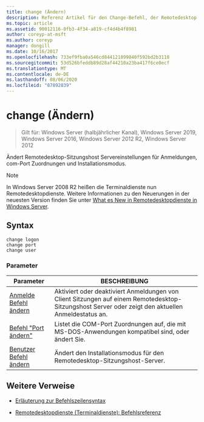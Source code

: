 ```yaml
---
title: change (Ändern)
description: Referenz Artikel für den Change-Befehl, der Remotedesktop-Sitzungshost Servereinstellungen für Anmeldungen, com-Port Zuordnungen und Installationsmodus ändert.
ms.topic: article
ms.assetid: 90012116-0fb3-4f34-a819-cf4d4b4f8981
author: coreyp-at-msft
ms.author: coreyp
manager: dongill
ms.date: 10/16/2017
ms.openlocfilehash: 733ef9fba0a546cd844121899840f592bd2b3118
ms.sourcegitcommit: 53d526bfeddb89d28af44210a23ba417f6ce0ecf
ms.translationtype: MT
ms.contentlocale: de-DE
ms.lasthandoff: 08/06/2020
ms.locfileid: "87892839"
---
```

# <a name="change"></a>change (Ändern)

> Gilt für: Windows Server (halbjährlicher Kanal), Windows Server 2019, Windows Server 2016, Windows Server 2012 R2, Windows Server 2012

Ändert Remotedesktop-Sitzungshost Servereinstellungen für Anmeldungen, com-Port Zuordnungen und Installationsmodus.

> [!NOTE]
> In Windows Server 2008 R2 heißen die Terminaldienste nun Remotedesktopdienste. Weitere Informationen zu den Neuerungen in der neuesten Version finden Sie unter [What es New in Remotedesktopdienste in Windows Server](/previous-versions/windows/it-pro/windows-server-2012-r2-and-2012/dn283323(v=ws.11)).

## <a name="syntax"></a>Syntax

 ```
 change logon
 change port
 change user
 ```

### <a name="parameters"></a>Parameter

| Parameter | BESCHREIBUNG |
| --------- | ----------- |
| [Anmelde Befehl ändern](change-logon.md) | Aktiviert oder deaktiviert Anmeldungen von Client Sitzungen auf einem Remotedesktop-Sitzungshost Server oder zeigt den aktuellen Anmeldestatus an. |
| [Befehl "Port ändern"](change-port.md) | Listet die COM-Port Zuordnungen auf, die mit MS-DOS-Anwendungen kompatibel sind, oder ändert Sie. |
| [Benutzer Befehl ändern](change-user.md) | Ändert den Installationsmodus für den Remotedesktop-Sitzungshost-Server. |

## <a name="additional-references"></a>Weitere Verweise

- [Erläuterung zur Befehlszeilensyntax](command-line-syntax-key.md)

- [Remotedesktopdienste (Terminaldienste): Befehlsreferenz](remote-desktop-services-terminal-services-command-reference.md)
